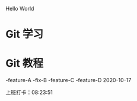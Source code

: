 Hello World
# Git 学习
# Git 教程

-feature-A
-fix-B
-feature-C
-feature-D
2020-10-17

上班打卡：08:23:51



